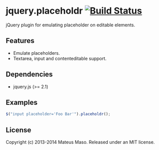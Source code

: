 jquery.placeholdr [![Build Status](https://travis-ci.org/mateusmaso/jquery.placeholdr.svg?branch=master)](https://travis-ci.org/mateusmaso/jquery.placeholdr)
==================

jQuery plugin for emulating placeholder on editable elements.

## Features

* Emulate placeholders.
* Textarea, input and contenteditable support.

## Dependencies

* jquery.js (>= 2.1)

## Examples

```javascript
$("input placeholder='Foo Bar'").placeholdr();
```

## License

Copyright (c) 2013-2014 Mateus Maso. Released under an MIT license.
